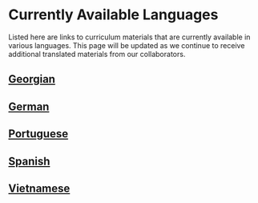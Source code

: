 # Currently Available Languages

Listed here are links to curriculum materials that are currently available in various languages. This page will be updated as we continue to receive additional translated materials from our collaborators.

## [Georgian](georgian.md)

## [German](german.md)

## [Portuguese](portuguese.md) 

## [Spanish](spanish.md)

## [Vietnamese ](vietnamese.md)

